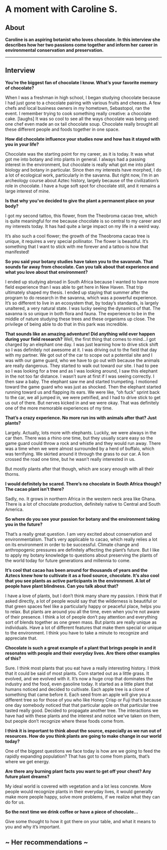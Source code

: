 # A moment with Caroline S. 

## About

**Caroline is an aspiring botanist who loves chocolate. In this interview she describes how her two passions come together and inform her career in environmental conservation and preservation.**

***

## Interview

**You’re the biggest fan of chocolate I know. What’s your favorite memory of chocolate?**

When I was a freshman in high school, I began studying chocolate because I had just gone to a chocolate pairing with various fruits and cheeses. A few chefs and local business owners in my hometown, Sebastopol, ran the event. I remember trying to cook something really creative: a chocolate cake. [laughs]
It was so cool to see all the ways chocolate was being used: one chef even made an ox tail chocolate soup. Chocolate really brought all these different people and foods together in one space. 


**How did chocolate influence your studies now and how has it stayed with you in your life?**

Chocolate was the starting point for my career, as it is today. It was what got me into botany and into plants in general. I always had a passing interest in the environment, but chocolate is really what got me into plant biology and botany in particular. Since then my interests have morphed, I do a lot of ecological work, particularly in the savanna. But right now, I’m in an archeology course about Aztec history, largely because of the civilization’s role in chocolate. I have a huge soft spot for chocolate still, and it remains a large interest of mine. 


**Is that why you’ve decided to give the plant a permanent place on your body?**

I got my second tattoo, this flower, from the Theobroma cacao tree, which is quite meaningful for me because chocolate is so central to my career and my interests today. It has had quite a large impact on my life in a weird way. 

It’s also such a cool flower; the growth of the Theobroma cacao tree is unique, it requires a very special pollinator. The flower is beautiful. It’s something that I want to stick with me forever and a tattoo is how that manifested! 


**So you said your botany studies have taken you to the savannah. That sounds far away from chocolate. Can you talk about that experience and what you love about that environment?**

I ended up studying abroad in South Africa because I wanted to have more field experience than I was able to get here in New Haven. That trip ultimately shaped my thesis. I ended up staying that summer after the program to do research in the savanna, which was a powerful experience. It’s so different to live in an ecosystem that, by today’s standards, is largely unaltered, a very natural state. I was lucky seeing the dynamics of that. The savanna is so unique in both flora and fauna. The experience to be in the middle of nature studying these trees and these organisms up close. The privilege of being able to do that in this park was incredible. 


**That sounds like an amazing adventure! Did anything wild ever happen during your field research?**
Well, the first thing that comes to mind…I got charged by an elephant one day. I was just learning how to drive stick shift so I was definitely not awesome at it. I was driving out to the field that day with my partner. We got out of the car to scope out a potential site  and I was with our game guard, who we have to go out with because the animals are really dangerous. They started to walk out toward our site. I had to pee so I was looking for a tree and as I was looking around, I saw this elephant in the not too far distance. I wasn’t sure at first if I was seeing correctly. I then saw a baby. The elephant saw me and started trumpeting. I motioned toward the game guard who was just as shocked. Then the elephant started running toward us and flapping its ears. We were like, “oh fuck” sprint back to the car, we all jumped in, we were petrified, and I had to drive stick to get us out of there. But nerves kicked in and we were okay. That was definitely one of the more memorable experiences of my time. 


**That’s a crazy experience. No more run ins with animals after that? Just plants?**

Largely. Actually, lots more with elephants. Luckily, we were always in the car then. There was a rhino one time, but they usually scare easy so the game guard could throw a rock and whistle and they would run away. There was a time when we were almost surrounded by a herd of buffalo, which was terrifying. We skirted around it through the grass to our car. A lion crossed the road one time, but he wasn’t really interested in us. 

But mostly plants after that though, which are scary enough with all their thorns. 


**I would definitely be scared. There’s no chocolate in South Africa though? The cacao plant isn’t there?**

Sadly, no. It grows in northern Africa in the western neck area like Ghana. There is a lot of chocolate production, definitely native to Central and South America. 


**So where do you see your passion for botany and the environment taking you in the future?**

That’s a really great question. I am very excited about conservation and environmentalism. That’s very applicable to cacao, which really relies a lot on its environment in order to be successful. Climate change and anthropogenic pressures are definitely affecting the plant’s future. But I like to apply my botany knowledge to questions about preserving the plants of the world today for future generations and millennia to come. 


**It’s cool that cacao has been around for thousands of years and the Aztecs knew how to cultivate it as a food source, chocolate. It’s also cool that you see plants as active participants in the environment. A lot of people have plant blindness. Can you talk about that?**

I have a love of plants, but I don’t think many share my passion. I think that if asked directly, a lot of people would say that the wilderness is beautiful or that green spaces feel like a particularly happy or peaceful place, helps you to relax. But plants are around you all the time, even when you’re not aware of their presence. I think a lot of people don’t pay attention and everything sort of blends together as one green mass. But plants are really unique as individuals. Have a lot of different features that make them special or unique to the environment. I think you have to take a minute to recognize and appreciate that. 


**Chocolate is such a great example of a plant that brings people in and it resonates with people and their everyday lives. Are there other examples of this?**

Sure. I think most plants that you eat have a really interesting history. I think that it could be said of most plants. Corn started out as a little grass. It evolved, and we evolved with it. It’s now a huge crop that dominates the industry and the food, even gasoline today. It started as a little plant that humans noticed and decided to cultivate. Each apple tree is a clone of something that came before it. Each seed from an apple will give you a different tree so for those of you who like Honey Crisp or Fuji that’s because one day somebody noticed that that particular apple on that particular tree tasted really good. Decided to propagate another tree. The interactions we have had with these plants and the interest and notice we’ve taken on them, but people don’t recognize where these foods come from. 


**I think it is important to think about the source, especially as we run out of resources. How do you think plants are going to make change in our world today?**

One of the biggest questions we face today is how are we going to feed the rapidly expanding population? That has got to come from plants, that’s where we get energy.


**Are there any burning plant facts you want to get off your chest? Any future plant dreams?**

My ideal world is covered with vegetation and a lot less concrete. More people would recognize plants in their everyday lives, it would generally make more people happy, solve more problems, if we realize what they can do for us. 


**So the next time we drink coffee or have a piece of chocolate…**

Give some thought to how it got there on your table, and what it means to you and why it’s important. 



## ~ Her recommendations ~


